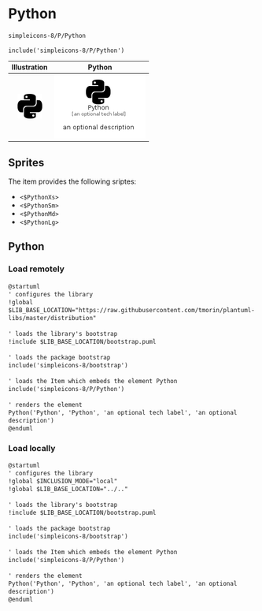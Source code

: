 # Python


```text
simpleicons-8/P/Python
```

```text
include('simpleicons-8/P/Python')
```



| Illustration | Python |
| :---: | :---: |
| ![illustration for Illustration](../../simpleicons-8/P/Python.png) | ![illustration for Python](../../simpleicons-8/P/Python.Local.png) |



## Sprites
The item provides the following sriptes:

- `<$PythonXs>`
- `<$PythonSm>`
- `<$PythonMd>`
- `<$PythonLg>`





## Python

### Load remotely
```plantuml
@startuml
' configures the library
!global $LIB_BASE_LOCATION="https://raw.githubusercontent.com/tmorin/plantuml-libs/master/distribution"

' loads the library's bootstrap
!include $LIB_BASE_LOCATION/bootstrap.puml

' loads the package bootstrap
include('simpleicons-8/bootstrap')

' loads the Item which embeds the element Python
include('simpleicons-8/P/Python')

' renders the element
Python('Python', 'Python', 'an optional tech label', 'an optional description')
@enduml
```

### Load locally
```plantuml
@startuml
' configures the library
!global $INCLUSION_MODE="local"
!global $LIB_BASE_LOCATION="../.."

' loads the library's bootstrap
!include $LIB_BASE_LOCATION/bootstrap.puml

' loads the package bootstrap
include('simpleicons-8/bootstrap')

' loads the Item which embeds the element Python
include('simpleicons-8/P/Python')

' renders the element
Python('Python', 'Python', 'an optional tech label', 'an optional description')
@enduml
```

